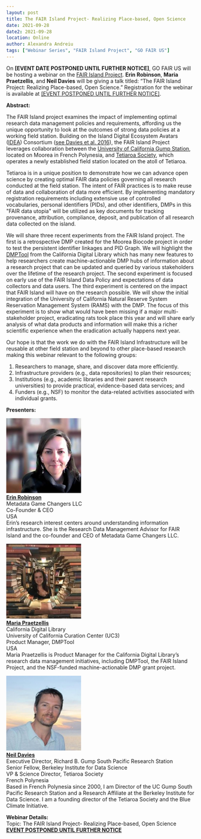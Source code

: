 ```yaml
---
layout: post
title: The FAIR Island Project- Realizing Place-based, Open Science
date: 2021-09-28
date2: 2021-09-28
location: Online
author: Alexandra Andreiu
tags: ["Webinar Series", "FAIR Island Project", "GO FAIR US"]
---
```


On <b>[EVENT DATE POSTPONED UNTIL FURTHER NOTICE]</b>, GO FAIR US will be hosting a webinar on the <a href = "https://www.fairisland.org/home/about/" >FAIR Island Project</a>. <b>Erin Robinson</b>, <b>Maria Praetzellis</b>, and <b>Neil Davies</b> will be giving a talk titled: “The FAIR Island Project: Realizing Place-based, Open Science.” Registration for the webinar is available at <a href="">[EVENT POSTPONED UNTIL FURTHER NOTICE]</a>.


<b>Abstract:</b>

The FAIR Island project examines the impact of implementing optimal research data management policies and requirements, affording us the unique opportunity to look at the outcomes of strong data policies at a working field station. Building on the Island Digital Ecosystem Avatars (<a href = "https://moorea.berkeley.edu/idea" >IDEA</a>) Consortium (<a href = "https://doi.org/10.1186/s13742-016-0118-5">see Davies et al. 2016</a>), the FAIR Island Project leverages collaboration between the <a href = "https://moorea.berkeley.edu/index.php/" >University of California Gump Station</a>, located on Moorea in French Polynesia, and <a href = "https://www.tetiaroasociety.org/" >Tetiaroa Society</a>, which operates a newly established field station located on the atoll of Tetiaroa. 

Tetiaroa is in a unique position to demonstrate how we can advance open science by creating optimal FAIR data policies governing all research conducted at the field station. The intent of FAIR practices is to make reuse of data and collaboration of data more efficient. By implementing mandatory registration requirements including extensive use of controlled vocabularies, personal identifiers (PIDs), and other identifiers, DMPs in this "FAIR data utopia" will be utilized as key documents for tracking provenance, attribution, compliance, deposit, and publication of all research data collected on the island. 

We will share three recent experiments from the FAIR Island project. The first is a retrospective DMP created for the Moorea Biocode project in order to test the persistent identifier linkages and PID Graph. We will highlight the <a href = "https://blog.dmptool.org/2021/04/20/dmp-ids-and-the-dmptool-announcing-dmptool-v-3-1/"> DMPTool</a> from the California Digital Library which has many new features to help researchers create machine-actionable DMP hubs of information about a research project that can be updated and queried by various stakeholders over the lifetime of the research project. The second experiment is focused on early use of the FAIR Island Data Policy and expectations of data collectors and data users. The third experiment is centered on the impact that FAIR Island will have on the research possible. We will show the initial integration of the University of California Natural Reserve System Reservation Management System (RAMS) with the DMP. The focus of this experiment is to show what would have been missing if a major multi-stakeholder project, eradicating rats took place this year and will share early analysis of what data products and information will make this a richer scientific experience when the eradication actually happens next year. 

Our hope is that the work we do with the FAIR Island Infrastructure will be reusable at other field station and beyond to other place-based research making this webinar relevant to the following groups:
1. Researchers to manage, share, and discover data more efficiently.
2. Infrastructure providers (e.g., data repositories) to plan their resources;
3. Institutions (e.g., academic libraries and their parent research universities) to provide practical, evidence-based data services; and
4. Funders (e.g., NSF) to monitor the data-related activities associated with individual grants.

<b>Presenters:</b>

<img src="/assets/img/erin-robinson.jpeg" height="200"/><br>
<b><a href = "https://orcid.org/0000-0001-9998-0114">Erin Robinson</a></b><br>
Metadata Game Changers LLC<br>
Co-Founder & CEO<br>
USA<br>
Erin’s research interest centers around understanding information infrastructure. She is the Research Data Management Advisor for FAIR Island and the co-founder and CEO of Metadata Game Changers LLC.  <br>

<img src="/assets/img/maria-praetzellis.jpeg" height="200"/><br>
<b><a href = "https://orcid.org/0000-0001-5047-3090"> Maria Praetzellis</a></b><br> 
California Digital Library<br> 
University of California Curation Center (UC3)<br>
Product Manager, DMPTool <br>
USA<br>
Maria Praetzellis is Product Manager for the California Digital Library’s research data management initiatives, including DMPTool, the FAIR Island Project, and the NSF-funded machine-actionable DMP grant project. <br>

<img src="/assets/img/neil-davies.jpeg" height="200"/><br>
<b><a href = "https://orcid.org/0000-0001-8085-5014"> Neil Davies</a></b> <br>
Executive Director, Richard B. Gump South Pacific Research Station<br>
Senior Fellow, Berkeley Institute for Data Science<br>
VP & Science Director, Tetiaroa Society<br>
French Polynesia<br>
Based in French Polynesia since 2000, I am Director of the UC Gump South Pacific Research Station and a Research Affiliate at the Berkeley Institute for Data Science. I am a founding director of the Tetiaroa Society and the Blue Climate Initiative.<br>


<b>Webinar Details:</b><br>
Topic: The FAIR Island Project- Realizing Place-based, Open Science <br>
<b><a href="">EVENT POSTPONED UNTIL FURTHER NOTICE</a></b>
